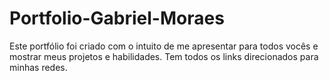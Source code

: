 # Portfolio-Gabriel-Moraes
Este portfólio foi criado com o intuito de me apresentar para todos vocês e mostrar meus projetos e habilidades. Tem todos os links direcionados para minhas redes.
